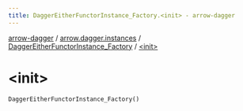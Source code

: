 ```yaml
---
title: DaggerEitherFunctorInstance_Factory.<init> - arrow-dagger
---
```


[arrow-dagger](../../index.html) / [arrow.dagger.instances](../index.html) / [DaggerEitherFunctorInstance_Factory](index.html) / [&lt;init&gt;](./-init-.html)

# &lt;init&gt;

`DaggerEitherFunctorInstance_Factory()`